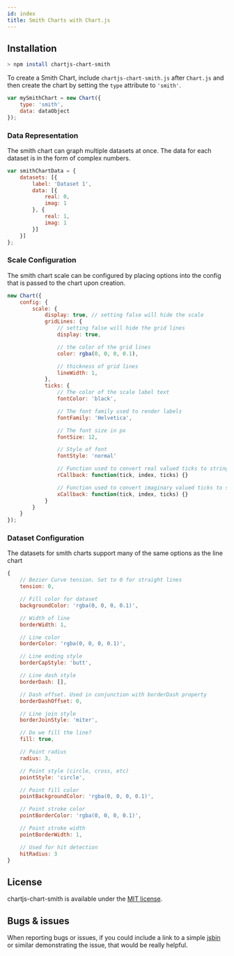 ```yaml
---
id: index
title: Smith Charts with Chart.js
---
```


## Installation

```bash
> npm install chartjs-chart-smith
```

To create a Smith Chart, include `chartjs-chart-smith.js` after `Chart.js` and then create the chart by setting the `type` attribute to `'smith'`. 

```javascript
var mySmithChart = new Chart({
	type: 'smith',
	data: dataObject
});
```

### Data Representation

The smith chart can graph multiple datasets at once. The data for each dataset is in the form of complex numbers.

```javascript
var smithChartData = {
	datasets: [{
		label: 'Dataset 1',
		data: [{
			real: 0,
			imag: 1
		}, {
			real: 1,
			imag: 1
		}]
	}]	
};
```

### Scale Configuration
The smith chart scale can be configured by placing options into the config that is passed to the chart upon creation.

```javascript
new Chart({
	config: {
		scale: {
			display: true, // setting false will hide the scale
			gridLines: {
				// setting false will hide the grid lines
				display: true, 

				// the color of the grid lines
				color: rgba(0, 0, 0, 0.1), 

				// thickness of grid lines
				lineWidth: 1, 
			},
			ticks: {
				// The color of the scale label text
				fontColor: 'black',

				// The font family used to render labels
				fontFamily: 'Helvetica',

				// The font size in px
				fontSize: 12,

				// Style of font
				fontStyle: 'normal'

				// Function used to convert real valued ticks to strings
				rCallback: function(tick, index, ticks) {}

				// Function used to convert imaginary valued ticks to strings
				xCallback: function(tick, index, ticks) {}
			}
		}
	}
});
```

### Dataset Configuration

The datasets for smith charts support many of the same options as the line chart

```javascript
{
	// Bezier Curve tension. Set to 0 for straight lines
	tension: 0,

	// Fill color for dataset
	backgroundColor: 'rgba(0, 0, 0, 0.1)',

	// Width of line
	borderWidth: 1,

	// Line color
	borderColor: 'rgba(0, 0, 0, 0.1)',

	// Line ending style
	borderCapStyle: 'butt',

	// Line dash style
	borderDash: [],

	// Dash offset. Used in conjunction with borderDash property
	borderDashOffset: 0,

	// Line join style
	borderJoinStyle: 'miter',

	// Do we fill the line?
	fill: true,

	// Point radius
	radius: 3,

	// Point style (circle, cross, etc)
	pointStyle: 'circle',

	// Point fill color
	pointBackgroundColor: 'rgba(0, 0, 0, 0.1)',

	// Point stroke color
	pointBorderColor: 'rgba(0, 0, 0, 0.1)',

	// Point stroke width
	pointBorderWidth: 1,

	// Used for hit detection
	hitRadius: 3
}
```

## License

chartjs-chart-smith is available under the [MIT license](http://opensource.org/licenses/MIT).

## Bugs & issues

When reporting bugs or issues, if you could include a link to a simple [jsbin](http://jsbin.com) or similar demonstrating the issue, that would be really helpful.